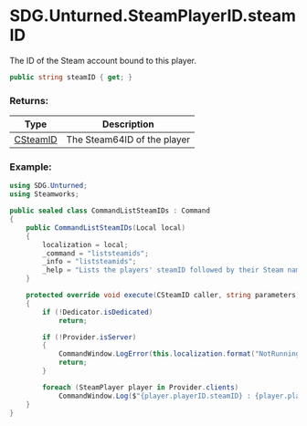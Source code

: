 # SDG.Unturned.SteamPlayerID.steamID

The ID of the Steam account bound to this player.

```c#
public string steamID { get; }
```

### Returns:

Type | Description
------------ | -------------
[CSteamID](scripting/steamworks/csteamid) | The Steam64ID of the player

### Example:

```c#
using SDG.Unturned;
using Steamworks;

public sealed class CommandListSteamIDs : Command
{
    public CommandListSteamIDs(Local local)
    {
		localization = local;
        _command = "liststeamids";
        _info = "liststeamids";
        _help = "Lists the players' steamID followed by their Steam name";
    }

    protected override void execute(CSteamID caller, string parameters)
    {
        if (!Dedicator.isDedicated)
            return;

        if (!Provider.isServer)
        {
            CommandWindow.LogError(this.localization.format("NotRunningErrorText"));
            return;
        }

        foreach (SteamPlayer player in Provider.clients)
            CommandWindow.Log($"{player.playerID.steamID} : {player.playerID.steamID.playerName}");
    }
}
```